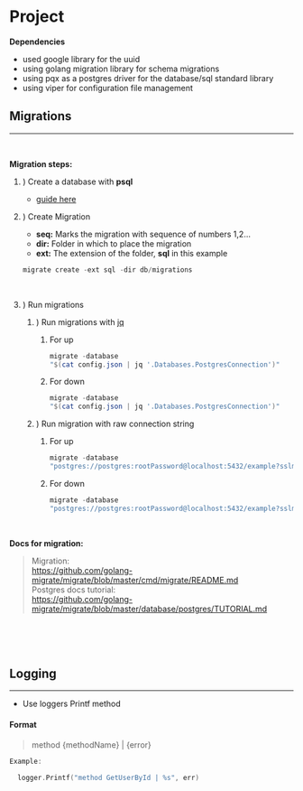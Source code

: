 # **Project**

**Dependencies**
- used google library for the uuid
- using golang migration library for schema migrations
- using pqx as a postgres driver for the database/sql standard library
- using viper for configuration file management


## **Migrations**
---
</br>

**Migration steps:** </br>
1. ) Create a database with **psql**
    - [guide here](https://www.guru99.com/postgresql-create-database.html)

2. ) Create Migration </br>

    - **seq:** Marks the migration with sequence of numbers 1,2...
    - **dir:** Folder in which to place the migration
    - **ext:** The extension of the folder, **sql** in this example

    ```powershell
    migrate create -ext sql -dir db/migrations                                   -seq {migration_name}
    ```

</br>

3. ) Run migrations
   1. ) Run migrations with [jq](https://stedolan.github.io/jq/) </br>
      1. For up

           ```powershell
           migrate -database 
           "$(cat config.json | jq '.Databases.PostgresConnection')"              -path db/migrations up 
           ```

      2. For down
           ```powershell
           migrate -database 
           "$(cat config.json | jq '.Databases.PostgresConnection')"              -path db/migrations down
           ```

    2. ) Run migration with raw connection string
       1. For up
           ```powershell
           migrate -database 
           "postgres://postgres:rootPassword@localhost:5432/example?sslmode=disable"                                                  -path db/migrations up 
           ```

         2. For down
              ```powershell
              migrate -database 
            "postgres://postgres:rootPassword@localhost:5432/example?sslmode=disable"                                                   -path db/migrations down
              ```

</br>

**Docs for migration:** </br>
>Migration: </br>
>https://github.com/golang-migrate/migrate/blob/master/cmd/migrate/README.md </br>
>Postgres docs tutorial: </br>
>  https://github.com/golang-migrate/migrate/blob/master/database/postgres/TUTORIAL.md


</br>
</br>
</br>


## **Logging**
---
- Use loggers Printf method

 #### **Format**

>method {methodName} | {error} </br>
```go
Example:

  logger.Printf("method GetUserById | %s", err)
```





















